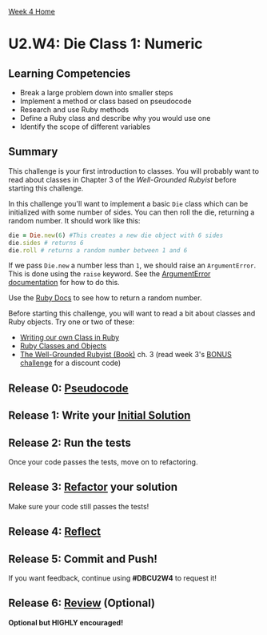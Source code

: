 [Week 4 Home](../)

# U2.W4: Die Class 1: Numeric

## Learning Competencies
- Break a large problem down into smaller steps
- Implement a method or class based on pseudocode
- Research and use Ruby methods
- Define a Ruby class and describe why you would use one
- Identify the scope of different variables

## Summary
This challenge is your first introduction to classes. You will probably want to read about classes in Chapter 3 of the *Well-Grounded Rubyist* before starting this challenge.

In this challenge you'll want to implement a basic `Die` class which can be initialized with some number of sides. You can then roll the die, returning a random number. It should work like this:

```ruby
die = Die.new(6) #This creates a new die object with 6 sides
die.sides # returns 6
die.roll # returns a random number between 1 and 6
```

If we pass `Die.new` a number less than `1`, we should raise an `ArgumentError`.  This is done using the `raise` keyword.  See the [ArgumentError documentation](http://apidock.com/ruby/ArgumentError) for how to do this.

Use the [Ruby Docs](http://www.ruby-doc.org/) to see how to return a random number.

Before starting this challenge, you will want to read a bit about classes and Ruby objects. Try one or two of these:
- [Writing our own Class in Ruby](http://rubylearning.com/satishtalim/writing_our_own_class_in_ruby.html)
- [Ruby Classes and Objects](http://www.tutorialspoint.com/ruby/ruby_classes.htm)
- [The Well-Grounded Rubyist (Book)](http://www.manning.com/black2/) ch. 3 (read week 3's [BONUS challenge](https://github.com/Devbootcamp/phase-0-unit-1/blob/master/week-3/10-BONUS-challenges/Well-Grounded-Rubyist.md) for a discount code)


## Release 0: [Pseudocode](https://github.com/Devbootcamp/phase-0-handbook/blob/master/coding-references/pseudocode.md)

## Release 1: Write your [Initial Solution](https://github.com/Devbootcamp/phase-0-handbook/blob/master/coding-references/initial-solution.md)

## Release 2: Run the tests
Once your code passes the tests, move on to refactoring.

## Release 3: [Refactor](https://github.com/Devbootcamp/phase-0-handbook/blob/master/coding-references/refactoring.md) your solution
Make sure your code still passes the tests!

## Release 4: [Reflect](https://github.com/Devbootcamp/phase-0-handbook/blob/master/coding-references/reflection-guidelines.md)

## Release 5: Commit and Push!
If you want feedback, continue using **#DBCU2W4** to request it!

## Release 6: [Review](https://github.com/Devbootcamp/phase-0-handbook/blob/master/coding-references/review.md) (Optional)
**Optional but HIGHLY encouraged!**
